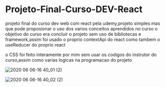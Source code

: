 # Projeto-Final-Curso-DEV-React

projeto final do curso dev web com react pela udemy,projeto simples mas que pode proposionar o uso dos varios conceitos aprendidos no curso
o objetivo do curso era concluir o projeto sem uso de bibliotecas e framework,assim foi usado o proprio contextApi do react como tambem o useReducer do proprio react

o CSS foi feito interamente por mim sem usar os codigos do instrutor do curso,assim como varias logicas na programacao do projeto


![2020 06 06-16 40_01 (2)](https://user-images.githubusercontent.com/57047448/83953190-97558d00-a814-11ea-850a-809d5d44d351.png)

![2020 06 06-16 40_02 (2)](https://user-images.githubusercontent.com/57047448/83953193-9b81aa80-a814-11ea-8847-ead90c524c63.png)
